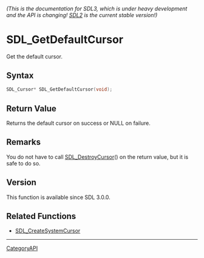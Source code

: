 ###### (This is the documentation for SDL3, which is under heavy development and the API is changing! [SDL2](https://wiki.libsdl.org/SDL2/) is the current stable version!)
# SDL_GetDefaultCursor

Get the default cursor.

## Syntax

```c
SDL_Cursor* SDL_GetDefaultCursor(void);

```

## Return Value

Returns the default cursor on success or NULL on failure.

## Remarks

You do not have to call [SDL_DestroyCursor](SDL_DestroyCursor)() on the
return value, but it is safe to do so.

## Version

This function is available since SDL 3.0.0.

## Related Functions

* [SDL_CreateSystemCursor](SDL_CreateSystemCursor)

----
[CategoryAPI](CategoryAPI)

